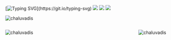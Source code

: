 [![Typing SVG](https://readme-typing-svg.herokuapp.com?font=Cascadia+Code&pause=1000&color=1D6483&random=false&width=435&lines=Hey+there%2C+Surendra+here...)](https://git.io/typing-svg)
[![](https://komarev.com/ghpvc/?username=chaluvadis&label=Profile%20views&color=0e75b6&style=flat)](https://komarev.com/ghpvc/?username=chaluvadis&label=Profile%20views&color=0e75b6&style=flat)
[![](https://img.shields.io/badge/-@chaluvadis-%23181717?style=flat-square&logo=github)](https://github.com/chaluvadis)
[![](https://img.shields.io/badge/-Surendra%20Chaluvadi-blue?style=flat-square&logo=Linkedin&logoColor=white&link=https://www.linkedin.com/in/surendra-chaluvadi/)](https://www.linkedin.com/in/surendra-chaluvadi)

<p><img align="center" src="https://github-readme-stats.vercel.app/api?username=chaluvadis&show_icons=true&locale=en&layout=compact" alt="chaluvadis" /></p>

<div style="display:flex;justify-content: space-between;">
<p><img align="center" src="https://github-readme-stats.vercel.app/api/top-langs?username=chaluvadis&show_icons=true&locale=en&layout=compact" alt="chaluvadis" /></p>

<p><img align="center" src="https://github-readme-streak-stats.herokuapp.com/?user=chaluvadis" alt="chaluvadis" /></p>
</div>
